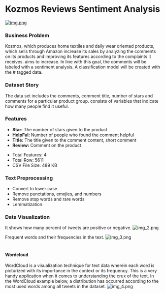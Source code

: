 # Kozmos Reviews Sentiment Analysis
<a href="https://www.kozmostekstil.com/">![img.png](img.png)</a>

 ### Business Problem 
Kozmos, which produces home textiles and daily wear oriented products, which sells through Amazon
increase its sales by analyzing the comments on its products and improving its features according to the complaints it receives.
aims to increase. In line with this goal, the comments will be labeled with a sentiment analysis.
A classification model will be created with the # tagged data.

 ### Dataset Story 
The data set includes the comments, comment title, number of stars and comments for a particular product group.
 consists of variables that indicate how many people find it useful.

 ### Features
 * **Star:** The number of stars given to the product
 * **HelpFul:** Number of people who found the comment helpful
 * **Title:** The title given to the comment content, short comment
 * **Review:** Comment on the product
- Total Features: 4
- Total Row: 5611
- CSV File Size: 489 KB

### Text Preprocessing
* Convert to lower case
* Remove punctations, emojies, and numbers
* Remove stop words and rare words
* Lemmatization

### Data Visualization
It shows how many percent of tweets are positive or negative.
![img_2.png](img_2.png)


Frequent words and their frequencies in the text.
![img_3.png](img_3.png)
#

#### Wordcloud
WordCloud is a visualization technique for text data wherein each word is picturized with its importance in the context 
or its frequency. This is a very handy application when it comes to understanding the crux of the text. In the WordCloud 
example below, a distribution has occurred according to the most used words among all tweets in the dataset.
![img_4.png](img_4.png)


